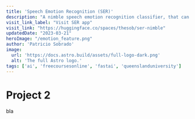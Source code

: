 ```yaml
---
title: 'Speech Emotion Recognition (SER)'
description: "A nimble speech emotion recognition classifier, that can recognize 6 emotions (angry, fear, disgust, happy, sad, surprise), apart from neutral."
visit_link_label: "Visit SER app"
visit_link: "https://huggingface.co/spaces/thesob/ser-nimble"
updatedDate: "2023-03-21"
heroImage: "/emotion_feature.png"
author: 'Patricio Sobrado'
image:
  url: 'https://docs.astro.build/assets/full-logo-dark.png'
  alt: 'The full Astro logo.'
tags: ['ai', 'freecoursesonline', 'fastai', 'queenslanduniversity']
---
```

# Project 2
bla